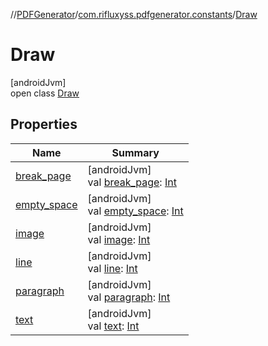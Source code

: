 //[PDFGenerator](../../../index.md)/[com.rifluxyss.pdfgenerator.constants](../index.md)/[Draw](index.md)

# Draw

[androidJvm]\
open class [Draw](index.md)

## Properties

| Name | Summary |
|---|---|
| [break_page](break_page.md) | [androidJvm]<br>val [break_page](break_page.md): [Int](https://kotlinlang.org/api/latest/jvm/stdlib/kotlin/-int/index.html) |
| [empty_space](empty_space.md) | [androidJvm]<br>val [empty_space](empty_space.md): [Int](https://kotlinlang.org/api/latest/jvm/stdlib/kotlin/-int/index.html) |
| [image](image.md) | [androidJvm]<br>val [image](image.md): [Int](https://kotlinlang.org/api/latest/jvm/stdlib/kotlin/-int/index.html) |
| [line](line.md) | [androidJvm]<br>val [line](line.md): [Int](https://kotlinlang.org/api/latest/jvm/stdlib/kotlin/-int/index.html) |
| [paragraph](paragraph.md) | [androidJvm]<br>val [paragraph](paragraph.md): [Int](https://kotlinlang.org/api/latest/jvm/stdlib/kotlin/-int/index.html) |
| [text](text.md) | [androidJvm]<br>val [text](text.md): [Int](https://kotlinlang.org/api/latest/jvm/stdlib/kotlin/-int/index.html) |

